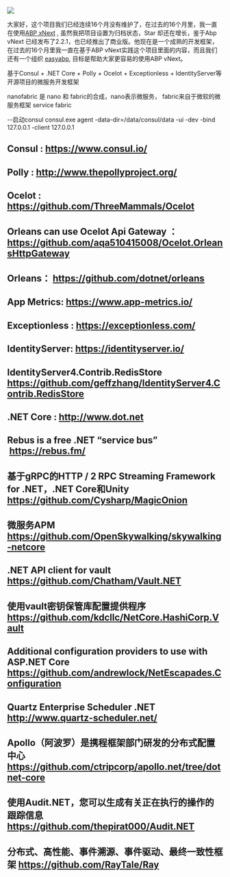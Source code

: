[<img src="https://nanofabric.visualstudio.com/_apis/public/build/definitions/513c9929-3dab-4c44-8a43-588bdb7d2441/1/badge">](https://nanofabric.visualstudio.com/_apis/public/build/definitions/513c9929-3dab-4c44-8a43-588bdb7d2441/1/badge)


大家好，这个项目我们已经连续16个月没有维护了，在过去的16个月里，我一直在使用[ABP xNext](https://github.com/abpframework/abp) , 虽然我把项目设置为归档状态，Star 却还在增长，鉴于Abp vNext 已经发布了2.2.1，也已经推出了商业版。他现在是一个成熟的开发框架，在过去的16个月里我一直在基于ABP vNext实践这个项目里面的内容，而且我们还有一个组织 [easyabp](https://github.com/easyabp), 目标是帮助大家更容易的使用ABP vNext。

基于Consul + .NET Core + Polly + Ocelot + Exceptionless + IdentityServer等开源项目的微服务开发框架

nanofabric 是 nano 和 fabric的合成，nano表示微服务， fabric来自于微软的微服务框架 service fabric

--启动consul
consul.exe agent -data-dir=/data/consul/data -ui -dev -bind 127.0.0.1 -client 127.0.0.1

##  Consul : https://www.consul.io/ 
##  Polly  : http://www.thepollyproject.org/ 
##  Ocelot : https://github.com/ThreeMammals/Ocelot  
##  Orleans can use Ocelot Api Gateway ：https://github.com/aqa510415008/Ocelot.OrleansHttpGateway
##  Orleans： https://github.com/dotnet/orleans
##  App Metrics: https://www.app-metrics.io/
##  Exceptionless : https://exceptionless.com/ 
##  IdentityServer: https://identityserver.io/ 
##  IdentityServer4.Contrib.RedisStore https://github.com/geffzhang/IdentityServer4.Contrib.RedisStore
##  .NET Core : http://www.dot.net 
##  Rebus is a free .NET “service bus”  https://rebus.fm/
##  基于gRPC的HTTP / 2 RPC Streaming Framework for .NET，.NET Core和Unity https://github.com/Cysharp/MagicOnion
##  微服务APM https://github.com/OpenSkywalking/skywalking-netcore 
## .NET API client for vault https://github.com/Chatham/Vault.NET 
##  使用vault密钥保管库配置提供程序 https://github.com/kdcllc/NetCore.HashiCorp.Vault
##  Additional configuration providers to use with ASP.NET Core https://github.com/andrewlock/NetEscapades.Configuration
##  Quartz Enterprise Scheduler .NET http://www.quartz-scheduler.net/
##  Apollo（阿波罗）是携程框架部门研发的分布式配置中心 https://github.com/ctripcorp/apollo.net/tree/dotnet-core
##  使用Audit.NET，您可以生成有关正在执行的操作的跟踪信息 https://github.com/thepirat000/Audit.NET
## 分布式、高性能、事件溯源、事件驱动、最终一致性框架 https://github.com/RayTale/Ray
